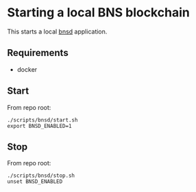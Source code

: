# Starting a local BNS blockchain

This starts a local [bnsd](https://github.com/iov-one/weave) application.

## Requirements

- docker

## Start

From repo root:

```
./scripts/bnsd/start.sh
export BNSD_ENABLED=1
```

## Stop

From repo root:

```
./scripts/bnsd/stop.sh
unset BNSD_ENABLED
```
